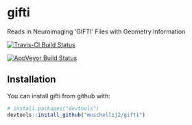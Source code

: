 # gifti

Reads in Neuroimaging 'GIFTI' Files with Geometry Information
    
[![Travis-CI Build Status](https://travis-ci.org/muschellij2/gifti.svg?branch=master)](https://travis-ci.org/muschellij2/gifti)

[![AppVeyor Build Status](https://ci.appveyor.com/api/projects/status/github/muschellij2/gifti?branch=master&svg=true)](https://ci.appveyor.com/project/muschellij2/gifti)

## Installation

You can install gifti from github with:


``` r
# install.packages("devtools")
devtools::install_github("muschellij2/gifti")
```
